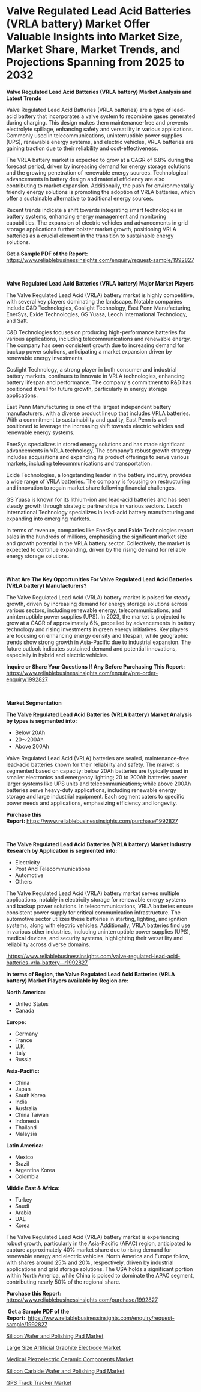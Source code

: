 <p><h1>Valve Regulated Lead Acid Batteries (VRLA battery) Market Offer Valuable Insights into Market Size, Market Share, Market Trends, and Projections Spanning from 2025 to 2032</h1></p><p><strong>Valve Regulated Lead Acid Batteries (VRLA battery) Market Analysis and Latest Trends</strong></p>
<p><p>Valve Regulated Lead Acid Batteries (VRLA batteries) are a type of lead-acid battery that incorporates a valve system to recombine gases generated during charging. This design makes them maintenance-free and prevents electrolyte spillage, enhancing safety and versatility in various applications. Commonly used in telecommunications, uninterruptible power supplies (UPS), renewable energy systems, and electric vehicles, VRLA batteries are gaining traction due to their reliability and cost-effectiveness.</p><p>The VRLA battery market is expected to grow at a CAGR of 6.8% during the forecast period, driven by increasing demand for energy storage solutions and the growing penetration of renewable energy sources. Technological advancements in battery design and material efficiency are also contributing to market expansion. Additionally, the push for environmentally friendly energy solutions is promoting the adoption of VRLA batteries, which offer a sustainable alternative to traditional energy sources.</p><p>Recent trends indicate a shift towards integrating smart technologies in battery systems, enhancing energy management and monitoring capabilities. The expansion of electric vehicles and advancements in grid storage applications further bolster market growth, positioning VRLA batteries as a crucial element in the transition to sustainable energy solutions.</p></p>
<p><strong>Get a Sample PDF of the Report:&nbsp;</strong> <a href="https://www.reliablebusinessinsights.com/enquiry/request-sample/1992827?utm_campaign=112&utm_medium=2&utm_source=Github&utm_content=ia&utm_term=13022025&utm_id=valve-regulated-lead-acid-batteries-vrla-battery">https://www.reliablebusinessinsights.com/enquiry/request-sample/1992827</a></p>
<p>&nbsp;</p>
<p><strong>Valve Regulated Lead Acid Batteries (VRLA battery) Major Market Players</strong></p>
<p><p>The Valve Regulated Lead Acid (VRLA) battery market is highly competitive, with several key players dominating the landscape. Notable companies include C&D Technologies, Coslight Technology, East Penn Manufacturing, EnerSys, Exide Technologies, GS Yuasa, Leoch International Technology, and Saft.</p><p>C&D Technologies focuses on producing high-performance batteries for various applications, including telecommunications and renewable energy. The company has seen consistent growth due to increasing demand for backup power solutions, anticipating a market expansion driven by renewable energy investments.</p><p>Coslight Technology, a strong player in both consumer and industrial battery markets, continues to innovate in VRLA technologies, enhancing battery lifespan and performance. The company's commitment to R&D has positioned it well for future growth, particularly in energy storage applications.</p><p>East Penn Manufacturing is one of the largest independent battery manufacturers, with a diverse product lineup that includes VRLA batteries. With a commitment to sustainability and quality, East Penn is well-positioned to leverage the increasing shift towards electric vehicles and renewable energy systems.</p><p>EnerSys specializes in stored energy solutions and has made significant advancements in VRLA technology. The company’s robust growth strategy includes acquisitions and expanding its product offerings to serve various markets, including telecommunications and transportation.</p><p>Exide Technologies, a longstanding leader in the battery industry, provides a wide range of VRLA batteries. The company is focusing on restructuring and innovation to regain market share following financial challenges.</p><p>GS Yuasa is known for its lithium-ion and lead-acid batteries and has seen steady growth through strategic partnerships in various sectors. Leoch International Technology specializes in lead-acid battery manufacturing and expanding into emerging markets.</p><p>In terms of revenue, companies like EnerSys and Exide Technologies report sales in the hundreds of millions, emphasizing the significant market size and growth potential in the VRLA battery sector. Collectively, the market is expected to continue expanding, driven by the rising demand for reliable energy storage solutions.</p></p>
<p>&nbsp;</p>
<p><strong>What Are The Key Opportunities For Valve Regulated Lead Acid Batteries (VRLA battery) Manufacturers?</strong></p>
<p><p>The Valve Regulated Lead Acid (VRLA) battery market is poised for steady growth, driven by increasing demand for energy storage solutions across various sectors, including renewable energy, telecommunications, and uninterruptible power supplies (UPS). In 2023, the market is projected to grow at a CAGR of approximately 6%, propelled by advancements in battery technology and rising investments in green energy initiatives. Key players are focusing on enhancing energy density and lifespan, while geographic trends show strong growth in Asia-Pacific due to industrial expansion. The future outlook indicates sustained demand and potential innovations, especially in hybrid and electric vehicles.</p></p>
<p><strong>Inquire or Share Your Questions If Any Before Purchasing This Report:</strong> <a href="https://www.reliablebusinessinsights.com/enquiry/pre-order-enquiry/1992827?utm_campaign=112&utm_medium=2&utm_source=Github&utm_content=ia&utm_term=13022025&utm_id=valve-regulated-lead-acid-batteries-vrla-battery">https://www.reliablebusinessinsights.com/enquiry/pre-order-enquiry/1992827</a></p>
<p>&nbsp;</p>
<p><strong>Market Segmentation</strong></p>
<p><strong>The Valve Regulated Lead Acid Batteries (VRLA battery) Market Analysis by types is segmented into:</strong></p>
<p><ul><li>Below 20Ah</li><li>20～200Ah</li><li>Above 200Ah</li></ul></p>
<p><p>Valve Regulated Lead Acid (VRLA) batteries are sealed, maintenance-free lead-acid batteries known for their reliability and safety. The market is segmented based on capacity: below 20Ah batteries are typically used in smaller electronics and emergency lighting; 20 to 200Ah batteries power larger systems like UPS units and telecommunications; while above 200Ah batteries serve heavy-duty applications, including renewable energy storage and large industrial equipment. Each segment caters to specific power needs and applications, emphasizing efficiency and longevity.</p></p>
<p><strong>Purchase this Report:&nbsp;</strong><a href="https://www.reliablebusinessinsights.com/purchase/1992827?utm_campaign=112&utm_medium=2&utm_source=Github&utm_content=ia&utm_term=13022025&utm_id=valve-regulated-lead-acid-batteries-vrla-battery">https://www.reliablebusinessinsights.com/purchase/1992827</a></p>
<p>&nbsp;</p>
<p><strong>The Valve Regulated Lead Acid Batteries (VRLA battery) Market Industry Research by Application is segmented into:</strong></p>
<p><ul><li>Electricity</li><li>Post And Telecommunications</li><li>Automotive</li><li>Others</li></ul></p>
<p><p>The Valve Regulated Lead Acid (VRLA) battery market serves multiple applications, notably in electricity storage for renewable energy systems and backup power solutions. In telecommunications, VRLA batteries ensure consistent power supply for critical communication infrastructure. The automotive sector utilizes these batteries in starting, lighting, and ignition systems, along with electric vehicles. Additionally, VRLA batteries find use in various other industries, including uninterruptible power supplies (UPS), medical devices, and security systems, highlighting their versatility and reliability across diverse domains.</p></p>
<p><a href="https://www.reliablebusinessinsights.com/valve-regulated-lead-acid-batteries-vrla-battery--r1992827?utm_campaign=112&utm_medium=2&utm_source=Github&utm_content=ia&utm_term=13022025&utm_id=valve-regulated-lead-acid-batteries-vrla-battery">&nbsp;https://www.reliablebusinessinsights.com/valve-regulated-lead-acid-batteries-vrla-battery--r1992827</a></p>
<p><strong>In terms of Region, the Valve Regulated Lead Acid Batteries (VRLA battery) Market Players available by Region are:</strong></p>
<p>
    <p> <strong> North America: </strong>
        <ul>
            <li>United States</li>
            <li>Canada</li>
        </ul>
        </p> 
    <p> <strong> Europe: </strong>
        <ul>
            <li>Germany</li>
            <li>France</li>
            <li>U.K.</li>
            <li>Italy</li>
            <li>Russia</li>
        </ul>
        </p> 
    <p> <strong> Asia-Pacific: </strong>
        <ul>
            <li>China</li>
            <li>Japan</li>
            <li>South Korea</li>
            <li>India</li>
            <li>Australia</li>
            <li>China Taiwan</li>
            <li>Indonesia</li>
            <li>Thailand</li>
            <li>Malaysia</li>
        </ul>
        </p> 
    <p> <strong> Latin America: </strong>
        <ul>
            <li>Mexico</li>
            <li>Brazil</li>
            <li>Argentina Korea</li>
            <li>Colombia</li>
        </ul>
        </p> 
    <p> <strong> Middle East & Africa: </strong>
        <ul>
            <li>Turkey</li>
            <li>Saudi</li>
            <li>Arabia</li>
            <li>UAE</li>
            <li>Korea</li>
        </ul>
    </p>
    </p>
<p><p>The Valve Regulated Lead Acid (VRLA) battery market is experiencing robust growth, particularly in the Asia-Pacific (APAC) region, anticipated to capture approximately 40% market share due to rising demand for renewable energy and electric vehicles. North America and Europe follow, with shares around 25% and 20%, respectively, driven by industrial applications and grid storage solutions. The USA holds a significant portion within North America, while China is poised to dominate the APAC segment, contributing nearly 50% of the regional share.</p></p>
<p><strong>Purchase this Report: </strong><a href="https://www.reliablebusinessinsights.com/purchase/1992827?utm_campaign=112&utm_medium=2&utm_source=Github&utm_content=ia&utm_term=13022025&utm_id=valve-regulated-lead-acid-batteries-vrla-battery">https://www.reliablebusinessinsights.com/purchase/1992827</a></p>
<p>&nbsp;<strong>Get a Sample PDF of the Report:&nbsp;&nbsp;</strong><a href="https://www.reliablebusinessinsights.com/enquiry/request-sample/1992827?utm_campaign=112&utm_medium=2&utm_source=Github&utm_content=ia&utm_term=13022025&utm_id=valve-regulated-lead-acid-batteries-vrla-battery">https://www.reliablebusinessinsights.com/enquiry/request-sample/1992827</a></p>
<p><strong></strong></p>
<p><p><a href="https://github.com/saoneubeh8/Market-Research-Report-List-1/blob/main/silicon-wafer-and-polishing-pad-market.md?utm_campaign=112&utm_medium=2&utm_source=Github&utm_content=ia&utm_term=13022025&utm_id=valve-regulated-lead-acid-batteries-vrla-battery">Silicon Wafer and Polishing Pad Market</a></p><p><a href="https://github.com/msiyahhonzo46/Market-Research-Report-List-1/blob/main/large-size-artificial-graphite-electrode-market.md?utm_campaign=112&utm_medium=2&utm_source=Github&utm_content=ia&utm_term=13022025&utm_id=valve-regulated-lead-acid-batteries-vrla-battery">Large Size Artificial Graphite Electrode Market</a></p><p><a href="https://github.com/deyniphytic/Market-Research-Report-List-1/blob/main/medical-piezoelectric-ceramic-components-market.md?utm_campaign=112&utm_medium=2&utm_source=Github&utm_content=ia&utm_term=13022025&utm_id=valve-regulated-lead-acid-batteries-vrla-battery">Medical Piezoelectric Ceramic Components Market</a></p><p><a href="https://github.com/mohmodsiason/Market-Research-Report-List-1/blob/main/silicon-carbide-wafer-and-polishing-pad-market.md?utm_campaign=112&utm_medium=2&utm_source=Github&utm_content=ia&utm_term=13022025&utm_id=valve-regulated-lead-acid-batteries-vrla-battery">Silicon Carbide Wafer and Polishing Pad Market</a></p><p><a href="https://github.com/anggigpps/Market-Research-Report-List-1/blob/main/gps-track-tracker-market.md?utm_campaign=112&utm_medium=2&utm_source=Github&utm_content=ia&utm_term=13022025&utm_id=valve-regulated-lead-acid-batteries-vrla-battery">GPS Track Tracker Market</a></p></p>